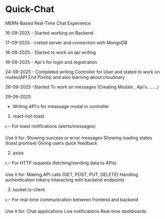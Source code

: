 # Quick-Chat
MERN-Based Real-Time Chat Experience



  16-09-2025
      - Started working on Backend


      
   17-09-2025
      - creted server and connection with MongoDB



      
  18-09-2025
      - Started to work on api writing


  19-09-2025
      - Api's for login and registration


  24-09-2025
    - Completed writing Controller for User and stated to work on routes(API End Points) and also learning about cloudinary


 26-09-2025
 -Started To work on messages (Creating Modals , Api's........)

 29-09-2025
 - Writing API's for meassage modal in controller
      
1. react-hot-toast

👉 For toast notifications (alerts/messages)

Use it for:
Showing success or error messages
Showing loading states (toast.promise)
Giving users quick feedback

2. axios

👉 For HTTP requests (fetching/sending data to APIs)

Use it for:
Making API calls (GET, POST, PUT, DELETE)
Handling authentication tokens
Interacting with backend endpoints

3. socket.io-client

👉 For real-time communication between frontend and backend

Use it for:
Chat applications 
Live notifications 
Real-time dashboards 



